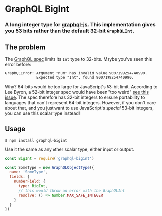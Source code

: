 GraphQL BigInt
=============

### A long integer type for [graphql-js](https://github.com/graphql/graphql-js). This implementation gives you 53 bits rather than the default 32-bit `GraphQLInt`.

## The problem

The [GraphQL spec](https://facebook.github.io/graphql/#sec-Int) limits its `Int` type to 32-bits. Maybe you've seen this error before:

```
GraphQLError: Argument "num" has invalid value 9007199254740990.
              Expected type "Int", found 9007199254740990.
```

Why? 64-bits would be too large for JavaScript's 53-bit limit.
According to Lee Byron, a 52-bit integer spec would have been "too weird" [see this issue](https://github.com/graphql/graphql-js/issues/292).
The spec therefore has 32-bit integers to ensure portability to languages that can't represent 64-bit integers.
However, if you don't care about that, and you just want to use JavaScript's *special* 53-bit integers, you can use this scalar type instead!

## Usage

```shell
$ npm install graphql-bigint
```

Use it the same as any other scalar type, either input or output.

```js
const BigInt = require('graphql-bigint')

const SomeType = new GraphQLObjectType({
  name: 'SomeType',
  fields: {
    numberField: {
      type: BigInt,
      // this would throw an error with the GraphQLInt
      resolve: () => Number.MAX_SAFE_INTEGER 
    }
  }
})
```

